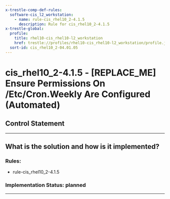 ```yaml
---
x-trestle-comp-def-rules:
  software-cis_l2_workstation:
    - name: rule-cis_rhel10_2-4.1.5
      description: Rule for cis_rhel10_2-4.1.5
x-trestle-global:
  profile:
    title: rhel10-cis_rhel10-l2_workstation
    href: trestle://profiles/rhel10-cis_rhel10-l2_workstation/profile.json
  sort-id: cis_rhel10_2-04.01.05
---
```


# cis_rhel10_2-4.1.5 - \[REPLACE_ME\] Ensure Permissions On /Etc/Cron.Weekly Are Configured (Automated)

## Control Statement

______________________________________________________________________

## What is the solution and how is it implemented?

<!-- For implementation status enter one of: implemented, partial, planned, alternative, not-applicable -->

<!-- Note that the list of rules under ### Rules: is read-only and changes will not be captured after assembly to JSON -->

<!-- Add control implementation description here for control: cis_rhel10_2-4.1.5 -->

### Rules:

  - rule-cis_rhel10_2-4.1.5

### Implementation Status: planned

______________________________________________________________________
